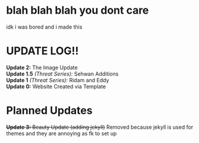 # blah blah blah you dont care
idk i was bored and i made this

# UPDATE LOG!!
**Update 2:** The Image Update <br>
**Update 1.5** *(Threat Series):* Sehwan Additions <br>
**Update 1** *(Threat Series):* Ridam and Eddy <br>
**Update 0:** Website Created via Template <br>

# Planned Updates
~~**Update 3:** Beauty Update (adding jekyll)~~ Removed because jekyll is used for themes and they are annoying as fk to set up <br>
